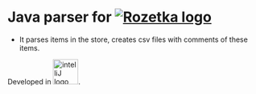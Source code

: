 # Java parser for <a href="https://rozetka.com.ua/ua/" target="_blank"><img src="https://i2.rozetka.ua/logos/0/113.png" alt="Rozetka logo"/></a>


- It parses items in the store, creates csv files with comments of these items.

Developed in <img width="50px" src="https://pbs.twimg.com/profile_images/803204448675856388/6eqoPNuy_400x400.jpg" alt="intelliJ logo"/>.
